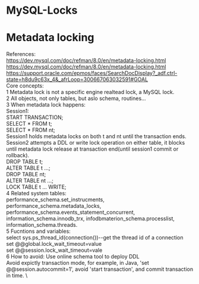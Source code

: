 # MySQL-Locks

# Metadata locking 
References: \
https://dev.mysql.com/doc/refman/8.0/en/metadata-locking.html 
https://dev.mysql.com/doc/refman/8.0/en/metadata-locking.html \
https://support.oracle.com/epmos/faces/SearchDocDisplay?_adf.ctrl-state=h8du9c63x_4&_afrLoop=300667063032591#GOAL \
Core concepts: \
1 Metadata lock is not a specific engine realtead lock, a MySQL lock. \
2 All objects, not only tables, but aslo schema, routines... \
3 When metadata lock happens: \
Session1: \
START TRANSACTION; \
SELECT * FROM t; \
SELECT * FROM nt; \
Session1 holds metadata locks on both t and nt until the transaction ends. \
Session2 attempts a DDL or write lock operation on either table, it blocks until metadata lock release at transaction end(until session1 commit or rollback). \
DROP TABLE t; \
ALTER TABLE t ...; \
DROP TABLE nt; \
ALTER TABLE nt ...; \
LOCK TABLE t ... WRITE; \
4 Related system tables: \
performance_schema.set_instrucments, performance_schema.metadata_locks, performance_schema.events_statement_concurrent, information_schema.innodb_trx, infodbmaterion_schema.processlist, information_schema.threads. \
5 Fucntions and variables: \
select sys.ps_thread_id(connection())--get the thread id of a connection \
set @@global.lock_wait_timeout=value \
set @@session.lock_wait_timeout=vale \
6 How to avoid:
Use online schema tool to deploy DDL \
Avoid expictly transaction mode, for example, in Java, 'set @@session.autocommit=1', avoid 'start transaction', and commit transaction in time. \ 




